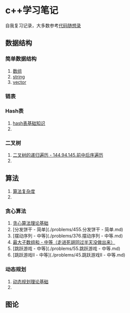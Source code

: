 # c++学习笔记

自我复习记录，大多数参考[代码随想录](https://github.com/youngyangyang04/leetcode-master/blob/master/README.md)

## 数据结构

### 简单数据结构

1. [数组](./basics/数组.md)
2. [string](./basics/string.md)
3. [vector](./basics/vector.md)



### 链表



### Hash表

1. [hash表基础知识](./basics/hash表基础知识.md)
2. 



### 二叉树

1. [二叉树的递归遍历 - 144.94.145.前中后序遍历](./problems/144.94.145.二叉树的前中后序遍历.md)
2. 



## 算法

1. [算法复杂度](./basics/算法复杂度.md)
2. 



### 贪心算法 

1. [贪心算法理论基础](./basics/贪心算法理论基础.md)
2. [分发饼干 - 简单](./problems/455.分发饼干 - 简单.md)
3. [摆动序列 - 中等](./problems/376.摆动序列 - 中等.md)
4. [最大子数组和 - 中等（走进死胡同过半天没做出来）](./problems/53.最大子数组和.md)
5. [跳跃游戏 - 中等](./problems/55.跳跃游戏 - 中等.md)
6. [跳跃游戏II - 中等](./problems/45.跳跃游戏II - 中等.md)



### 动态规划

1. [动态规划理论基础](./problems/动态规划理论基础.md)
2. 



## 图论
